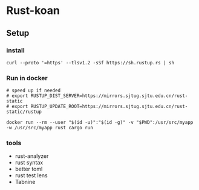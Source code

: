 # Rust-koan

## Setup
### install

```shell
curl --proto '=https' --tlsv1.2 -sSf https://sh.rustup.rs | sh
```

### Run in docker

```shell
# speed up if needed
# export RUSTUP_DIST_SERVER=https://mirrors.sjtug.sjtu.edu.cn/rust-static
# export RUSTUP_UPDATE_ROOT=https://mirrors.sjtug.sjtu.edu.cn/rust-static/rustup

docker run --rm --user "$(id -u)":"$(id -g)" -v "$PWD":/usr/src/myapp -w /usr/src/myapp rust cargo run
```

### tools

- rust-analyzer
- rust syntax
- better toml
- rust test lens
- Tabnine
